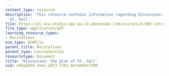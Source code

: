 ```yaml
---
content_type: resource
description: 'This resource contains information regarding discussion: the plan of
  St. Gall.'
file: https://ol-ocw-studio-app-qa.s3.amazonaws.com/courses/4-605-introduction-to-the-history-and-theory-of-architecture-spring-2012/ed5a265d3ee1a9f3f301b47ab05ef200_MIT4_605S12_rec09.pdf
file_type: application/pdf
learning_resource_types:
- Recitations
ocw_type: OCWFile
parent_title: Recitations
parent_type: CourseSection
resourcetype: Document
title: 'Discussion: the plan of St. Gall'
uid: ed5a265d-3ee1-a9f3-f301-b47ab05ef200
---
```

